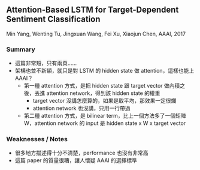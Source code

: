 ## Attention-Based LSTM for Target-Dependent Sentiment Classification

Min Yang, Wenting Tu, Jingxuan Wang, Fei Xu, Xiaojun Chen, AAAI, 2017

### Summary
- 這篇非常短，只有兩頁......
- 架構也並不新穎，就只是對 LSTM 的 hidden state 做 attention，這樣也能上 AAAI？
  - 第一種 attention 方式，是把 hidden state 跟 target vector 做內積之後，丟進 attention network，得到該 hidden state 的權重
    - target vector 沒講怎麼算的，如果是取平均，那效果一定很爛
    - attention network 也沒講，只用一行帶過
  - 第二種 attention 方式，是 bilinear term，比上一個方法多了一個矩陣 W，attention network 的 input 是 hidden state x W x target vector


### Weaknesses / Notes
- 很多地方描述得十分不清楚，performance 也沒有非常高
- 這篇 paper 的質量很糟，讓人懷疑 AAAI 的選擇標準